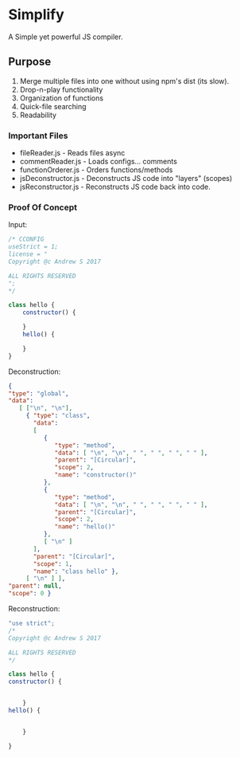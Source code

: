 # Simplify
A Simple yet powerful JS compiler.

## Purpose

1. Merge multiple files into one without using npm's dist (its slow).
2. Drop-n-play functionality
3. Organization of functions
4. Quick-file searching
5. Readability

### Important Files

* fileReader.js - Reads files async
* commentReader.js - Loads configs... comments
* functionOrderer.js - Orders functions/methods
* jsDeconstructor.js - Deconstructs JS code into "layers" (scopes)
* jsReconstructor.js - Reconstructs JS code back into code.

### Proof Of Concept

Input:

```js
/* CCONFIG
useStrict = 1;
license = "
Copyright @c Andrew S 2017

ALL RIGHTS RESERVED
";
*/

class hello {
    constructor() {

    }
    hello() {

    }
}
```

Deconstruction:

```json
{ 
"type": "global",
"data": 
   [ ["\n", "\n"],
     { "type": "class",
       "data": 
       [ 
          { 
             "type": "method",
             "data": [ "\n", "\n", " ", " ", " ", " " ],
             "parent": "[Circular]",
             "scope": 2,
             "name": "constructor()"
          },
          { 
             "type": "method",
             "data": [ "\n", "\n", " ", " ", " ", " " ],
             "parent": "[Circular]",
             "scope": 2,
             "name": "hello()" 
          },
          [ "\n" ] 
       ],
       "parent": "[Circular]",
       "scope": 1,
       "name": "class hello" },
     [ "\n" ] ],
"parent": null,
"scope": 0 }
```

Reconstruction:

```js
"use strict";
/*
Copyright @c Andrew S 2017

ALL RIGHTS RESERVED
*/

class hello {
constructor() {


    }
hello() {


    }

}

```